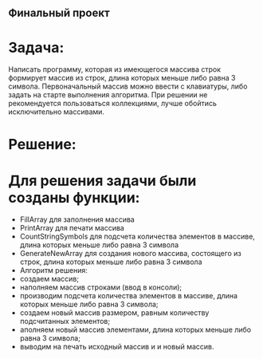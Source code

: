 ## Финальный проект
# Задача:
Написать программу, которая из имеющегося массива строк формирует массив из строк, длина которых меньше либо равна 3 символа. Первоначальный массив можно ввести с клавиатуры, либо задать на старте выполнения алгоритма. При решении не рекомендуется пользоваться коллекциями, лучше обойтись исключительно массивами.


# Решение:
# Для решения задачи были созданы функции:
* FillArray для заполнения массива
* PrintArray для печати массива
* CountStringSymbols для подсчета количества элементов в массиве, длина которых меньше либо равна 3 символа
* GenerateNewArray для создания нового массива, состоящего из строк, длина которых меньше либо равна 3 символа
* Алгоритм решения:
* создаем массив;
* наполняем массив строками (ввод в консоли);
* производим подсчета количества элементов в массиве, длина которых меньше либо равна 3 символа;
* создаем новый массив размером, равным количеству подсчитанных элементов;
* аполняем новый массив элементами, длина которых меньше либо равна 3 символа;
* выводим на печать исходный массив и и новый массив.